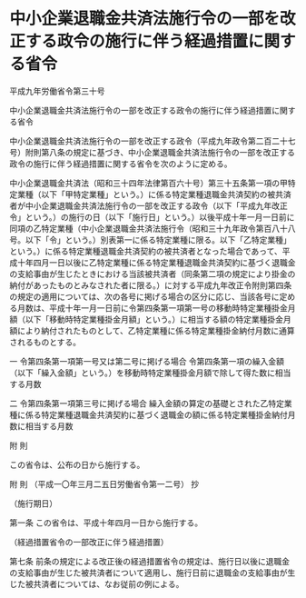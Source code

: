# 中小企業退職金共済法施行令の一部を改正する政令の施行に伴う経過措置に関する省令

平成九年労働省令第三十号

中小企業退職金共済法施行令の一部を改正する政令の施行に伴う経過措置に関する省令

中小企業退職金共済法施行令の一部を改正する政令（平成九年政令第二百二十七号）附則第八条の規定に基づき、中小企業退職金共済法施行令の一部を改正する政令の施行に伴う経過措置に関する省令を次のように定める。

中小企業退職金共済法（昭和三十四年法律第百六十号）第三十五条第一項の甲特定業種（以下「甲特定業種」という。）に係る特定業種退職金共済契約の被共済者が中小企業退職金共済法施行令の一部を改正する政令（以下「平成九年改正令」という。）の施行の日（以下「施行日」という。）以後平成十年一月一日前に同項の乙特定業種（中小企業退職金共済法施行令（昭和三十九年政令第百八十八号。以下「令」という。）別表第一に係る特定業種に限る。以下「乙特定業種」という。）に係る特定業種退職金共済契約の被共済者となった場合であって、平成十年四月一日以後に乙特定業種に係る特定業種退職金共済契約に基づく退職金の支給事由が生じたときにおける当該被共済者（同条第二項の規定により掛金の納付があったものとみなされた者に限る。）に対する平成九年改正令附則第四条の規定の適用については、次の各号に掲げる場合の区分に応じ、当該各号に定める月数は、平成十年一月一日前に令第四条第一項第一号の移動時特定業種掛金月額（以下「移動時特定業種掛金月額」という。）に相当する額の特定業種掛金月額により納付されたものとして、乙特定業種に係る特定業種掛金納付月数に通算されるものとする。

一 令第四条第一項第一号又は第二号に掲げる場合 令第四条第一項の繰入金額（以下「繰入金額」という。）を移動時特定業種掛金月額で除して得た数に相当する月数

二 令第四条第一項第三号に掲げる場合 繰入金額の算定の基礎とされた乙特定業種に係る特定業種退職金共済契約に基づく退職金の額に係る特定業種掛金納付月数に相当する月数

附 則

この省令は、公布の日から施行する。

附 則 （平成一〇年三月二五日労働省令第一二号） 抄

（施行期日）

第一条 この省令は、平成十年四月一日から施行する。

（経過措置省令の一部改正に伴う経過措置）

第七条 前条の規定による改正後の経過措置省令の規定は、施行日以後に退職金の支給事由が生じた被共済者について適用し、施行日前に退職金の支給事由が生じた被共済者については、なお従前の例による。
